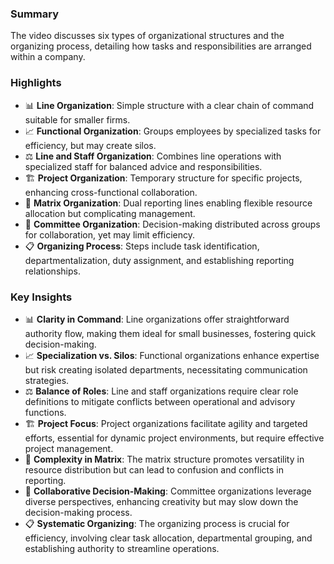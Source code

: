 ### Summary
The video discusses six types of organizational structures and the organizing process, detailing how tasks and responsibilities are arranged within a company.

### Highlights
- 📊 **Line Organization**: Simple structure with a clear chain of command suitable for smaller firms.
- 📈 **Functional Organization**: Groups employees by specialized tasks for efficiency, but may create silos.
- ⚖️ **Line and Staff Organization**: Combines line operations with specialized staff for balanced advice and responsibilities.
- 🏗️ **Project Organization**: Temporary structure for specific projects, enhancing cross-functional collaboration.
- 🔄 **Matrix Organization**: Dual reporting lines enabling flexible resource allocation but complicating management.
- 🤝 **Committee Organization**: Decision-making distributed across groups for collaboration, yet may limit efficiency.
- 📋 **Organizing Process**: Steps include task identification, departmentalization, duty assignment, and establishing reporting relationships.

### Key Insights
- 📊 **Clarity in Command**: Line organizations offer straightforward authority flow, making them ideal for small businesses, fostering quick decision-making. 
- 📈 **Specialization vs. Silos**: Functional organizations enhance expertise but risk creating isolated departments, necessitating communication strategies. 
- ⚖️ **Balance of Roles**: Line and staff organizations require clear role definitions to mitigate conflicts between operational and advisory functions.
- 🏗️ **Project Focus**: Project organizations facilitate agility and targeted efforts, essential for dynamic project environments, but require effective project management.
- 🔄 **Complexity in Matrix**: The matrix structure promotes versatility in resource distribution but can lead to confusion and conflicts in reporting.
- 🤝 **Collaborative Decision-Making**: Committee organizations leverage diverse perspectives, enhancing creativity but may slow down the decision-making process.
- 📋 **Systematic Organizing**: The organizing process is crucial for efficiency, involving clear task allocation, departmental grouping, and establishing authority to streamline operations.